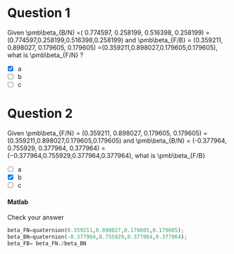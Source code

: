 # Question 1
Given \pmb\beta_{B/N} =( 0.774597, 0.258199, 0.516398, 0.258199)
 =(0.774597,0.258199,0.516398,0.258199) and \pmb\beta_{F/B} = (0.359211, 0.898027, 0.179605, 0.179605)
 =(0.359211,0.898027,0.179605,0.179605), what is \pmb\beta_{F/N}
 ?
- [x] a
- [ ] b
- [ ] c

# Question 2
Given \pmb\beta_{F/N} = (0.359211, 0.898027, 0.179605, 0.179605)
 =(0.359211,0.898027,0.179605,0.179605) and \pmb\beta_{B/N} = (-0.377964, 0.755929, 0.377964, 0.377964)
 =(−0.377964,0.755929,0.377964,0.377964), what is \pmb\beta_{F/B}
- [ ] a
- [x] b
- [ ] c
#### Matlab
Check your answer
```py
beta_FN=quaternion(0.359211,0.898027,0.179605,0.179605);
beta_BN=quaternion(-0.377964,0.755929,0.377964,0.377964);
beta_FB= beta_FN./beta_BN
```
